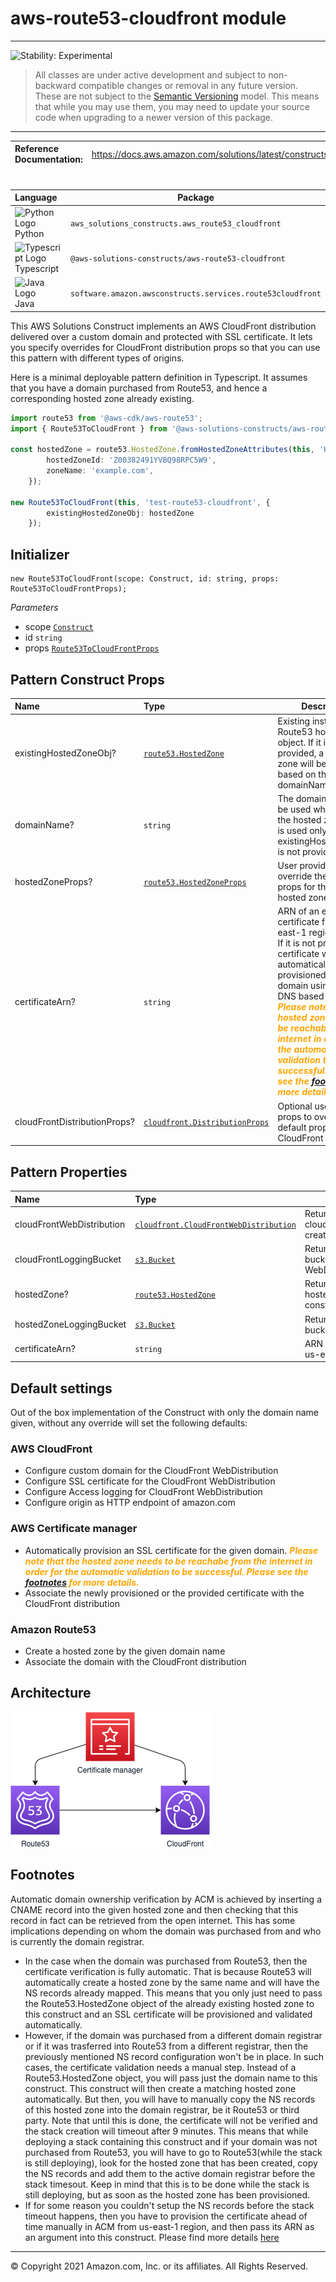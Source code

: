 # aws-route53-cloudfront module
<!--BEGIN STABILITY BANNER-->

---

![Stability: Experimental](https://img.shields.io/badge/stability-Experimental-important.svg?style=for-the-badge)

> All classes are under active development and subject to non-backward compatible changes or removal in any
> future version. These are not subject to the [Semantic Versioning](https://semver.org/) model.
> This means that while you may use them, you may need to update your source code when upgrading to a newer version of this package.

---
<!--END STABILITY BANNER-->

| **Reference Documentation**:| <span style="font-weight: normal">https://docs.aws.amazon.com/solutions/latest/constructs/</span>|
|:-------------|:-------------|
<div style="height:8px"></div>

| **Language**     | **Package**        |
|:-------------|-----------------|
|![Python Logo](https://docs.aws.amazon.com/cdk/api/latest/img/python32.png) Python|`aws_solutions_constructs.aws_route53_cloudfront`|
|![Typescript Logo](https://docs.aws.amazon.com/cdk/api/latest/img/typescript32.png) Typescript|`@aws-solutions-constructs/aws-route53-cloudfront`|
|![Java Logo](https://docs.aws.amazon.com/cdk/api/latest/img/java32.png) Java|`software.amazon.awsconstructs.services.route53cloudfront`|

This AWS Solutions Construct implements an AWS CloudFront distribution delivered over a custom domain and protected with SSL certificate. It lets you specify overrides for CloudFront distribution props so that you can use this pattern with different types of origins.

Here is a minimal deployable pattern definition in Typescript. It assumes that you have a domain purchased from Route53, and hence a corresponding hosted zone already existing.

``` typescript
import route53 from '@aws-cdk/aws-route53';
import { Route53ToCloudFront } from '@aws-solutions-constructs/aws-route53-cloudfront';

const hostedZone = route53.HostedZone.fromHostedZoneAttributes(this, 'HostedZone', {
        hostedZoneId: 'Z00382491YVBQ98RPC5W9',
        zoneName: 'example.com',
    });

new Route53ToCloudFront(this, 'test-route53-cloudfront', {
        existingHostedZoneObj: hostedZone
    });

```

## Initializer

``` text
new Route53ToCloudFront(scope: Construct, id: string, props: Route53ToCloudFrontProps);
```

_Parameters_

* scope [`Construct`](https://docs.aws.amazon.com/cdk/api/latest/docs/@aws-cdk_core.Construct.html)
* id `string`
* props [`Route53ToCloudFrontProps`](#pattern-construct-props)

## Pattern Construct Props

| **Name**     | **Type**        | **Description** |
|:-------------|:----------------|-----------------|
|existingHostedZoneObj?|[`route53.HostedZone`](https://docs.aws.amazon.com/cdk/api/latest/docs/@aws-cdk_aws-route53.HostedZone.html)|Existing instance of Route53 hosted zone object. If it is not provided, a hosted zone will be created based on the given domainName.|
|domainName?|`string`|The domain name to be used while creating the hosted zone. This is used only if existingHostedZoneObj is not provided.|
|hostedZoneProps?|[`route53.HostedZoneProps`](https://docs.aws.amazon.com/cdk/api/latest/docs/@aws-cdk_aws-route53.HostedZoneProps.html)|User provided props to override the default props for the Route53 hosted zone.|
|certificateArn?|`string`|ARN of an existing certificate from us-east-1 region in ACM. If it is not provided, a certificate will be automatically provisioned for the domain using ACM's DNS based validation. <span style="color:orange">***Please note that the hosted zone needs to be reachabe from the internet in order for the automatic validation to be successful. Please see the [footnotes](#footnotes) for more details.***|</span>
|cloudFrontDistributionProps?|[`cloudfront.DistributionProps`](https://docs.aws.amazon.com/cdk/api/latest/docs/@aws-cdk_aws-cloudfront.DistributionProps.html)|Optional user provided props to override the default props for CloudFront Distribution|

## Pattern Properties

| **Name**     | **Type**        | **Description** |
|:-------------|:----------------|-----------------|
|cloudFrontWebDistribution|[`cloudfront.CloudFrontWebDistribution`](https://docs.aws.amazon.com/cdk/api/latest/docs/@aws-cdk_aws-cloudfront.CloudFrontWebDistribution.html)|Returns an instance of cloudfront.CloudFrontWebDistribution created by the construct|
|cloudFrontLoggingBucket|[`s3.Bucket`](https://docs.aws.amazon.com/cdk/api/latest/docs/aws-s3-readme.html)|Returns an instance of the logging bucket for CloudFront WebDistribution.|
|hostedZone?|[`route53.HostedZone`](https://docs.aws.amazon.com/cdk/api/latest/docs/@aws-cdk_aws-route53.HostedZone.html)|Returns an instance of Route53 hosted zone created by the construct.|
|hostedZoneLoggingBucket|[`s3.Bucket`](https://docs.aws.amazon.com/cdk/api/latest/docs/aws-s3-readme.html)|Returns an instance of the logging bucket for the Route53 hosted zone|
|certificateArn?|`string`|ARN of an existing certificate from us-east-1 region in ACM.|

## Default settings

Out of the box implementation of the Construct with only the domain name given, without any override will set the following defaults:

### AWS CloudFront
* Configure custom domain for the CloudFront WebDistribution
* Configure SSL certificate for the CloudFront WebDistribution
* Configure Access logging for CloudFront WebDistribution
* Configure origin as HTTP endpoint of amazon.com

### AWS Certificate manager
* Automatically provision an SSL certificate for the given domain. <span style="color:orange">***Please note that the hosted zone needs to be reachabe from the internet in order for the automatic validation to be successful. Please see the [footnotes](#footnotes) for more details.***</span>
* Associate the newly provisioned or the provided certificate with the CloudFront distribution

### Amazon Route53
* Create a hosted zone by the given domain name
* Associate the domain with the CloudFront distribution

## Architecture
![Architecture Diagram](architecture.png)

## Footnotes
Automatic domain ownership verification by  ACM is achieved by inserting a CNAME record into the given hosted zone and then checking that this record in fact can be retrieved from the open internet. This has some implications depending on whom the domain was purchased from and who is currently the domain registrar.
* In the case when the domain was purchased from Route53, then the certificate verification is fully automatic. That is because Route53 will automatically create a hosted zone by the same name and will have the NS records already mapped. This means that you only just need to pass the Route53.HostedZone object of the already existing hosted zone to this construct and an SSL certificate will be provisioned and validated automatically.
* However, if the domain was purchased from a different domain registrar or if it was trasferred into Route53 from a different registrar, then the previously mentioned NS record configuration won't be in place. In such cases, the certificate validation needs a manual step. Instead of a Route53.HostedZone object, you will pass just the domain name to this construct. This construct will then create a matching hosted zone automatically. But then, you will have to manually copy the NS records of this hosted zone into the domain registrar, be it Route53 or third party. Note that until this is done, the certificate will not be verified and the stack creation will timeout after 9 minutes. This means that while deploying a stack containing this construct and if your domain was not purchased from Route53, you will have to go to Route53(while the stack is still deploying), look for the hosted zone that has been created, copy the NS records and add them to the active domain registrar before the stack timesout. Keep in mind that this is to be done while the stack is still deploying, but as soon as the hosted zone has been provisioned. 
* If for some reason you couldn't setup the NS records before the stack timeout happens, then you have to provision the certificate ahead of time manually in ACM from us-east-1 region, and then pass its ARN as an argument into this construct. Please find more details [here](https://docs.aws.amazon.com/cdk/api/latest/docs/aws-certificatemanager-readme.html)

***
&copy; Copyright 2021 Amazon.com, Inc. or its affiliates. All Rights Reserved.